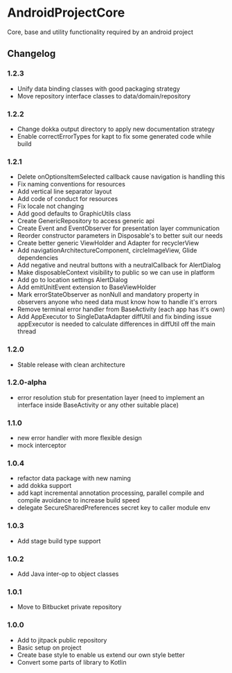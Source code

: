 # AndroidProjectCore

Core, base and utility functionality required by an android project

## Changelog
### 1.2.3
- Unify data binding classes with good packaging strategy
- Move repository interface classes to data/domain/repository

### 1.2.2
- Change dokka output directory to apply new documentation strategy
- Enable correctErrorTypes for kapt to fix some generated code while build

### 1.2.1
- Delete onOptionsItemSelected callback cause navigation is handling this
- Fix naming conventions for resources
- Add vertical line separator layout
- Add code of conduct for resources
- Fix locale not changing
- Add good defaults to GraphicUtils class
- Create GenericRepository to access generic api
- Create Event and EventObserver for presentation layer communication
- Reorder constructor parameters in Disposable's to better suit our needs
- Create better generic ViewHolder and Adapter for recyclerView
- Add navigationArchitectureComponent, circleImageView, Glide dependencies
- Add negative and neutral buttons with a neutralCallback for AlertDialog
- Make disposableContext visibility to public so we can use in platform
- Add go to location settings AlertDialog
- Add emitUnitEvent extension to BaseViewHolder
- Mark errorStateObserver as nonNull and mandatory property in observers
   anyone who need data must know how to handle it's errors
- Remove terminal error handler from BaseActivity (each app has it's own)
- Add AppExecutor to SingleDataAdapter diffUtil and fix binding issue
   appExecutor is needed to calculate differences in diffUtil off the main thread

### 1.2.0
- Stable release with clean architecture

### 1.2.0-alpha
- error resolution stub for presentation layer (need to implement an interface inside BaseActivity or any other suitable place)

### 1.1.0
- new error handler with more flexible design
- mock interceptor

### 1.0.4
- refactor data package with new naming
- add dokka support
- add kapt incremental annotation processing, parallel compile and compile avoidance to increase build speed
- delegate SecureSharedPreferences secret key to caller module env

### 1.0.3
- Add stage build type support

### 1.0.2
- Add Java inter-op to object classes

### 1.0.1
- Move to Bitbucket private repository

### 1.0.0
- Add to jitpack public repository
- Basic setup on project
- Create base style to enable us extend our own style better
- Convert some parts of library to Kotlin
